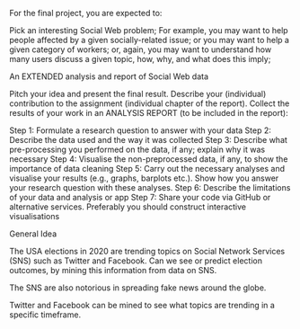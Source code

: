 For the final project, you are expected to:

Pick an interesting Social Web problem;
For example, you may want to help people affected by a given socially-related issue;
or you may want to help a given category of workers;
or, again, you may want to understand how many users discuss a given topic, how, why, and what does this imply;

An EXTENDED analysis and report of Social Web data

Pitch your idea and present the final result.
Describe your (individual) contribution to the assignment (individual chapter of the report).
Collect the results of your work in an ANALYSIS REPORT (to be included in the report):

Step 1: Formulate a research question to answer with your data
Step 2: Describe the data used and the way it was collected
Step 3: Describe what pre-processing you performed on the data, if any; explain why it was necessary
Step 4: Visualise the non-preprocessed data, if any, to show the importance of data cleaning
Step 5: Carry out the necessary analyses and visualise your results (e.g., graphs, barplots etc.). Show how you answer your research question with these analyses.
Step 6: Describe the limitations of your data and analysis or app
Step 7: Share your code via GitHub or alternative services. Preferably you should construct interactive visualisations


General Idea

The USA elections in 2020 are trending topics on Social Network Services (SNS) such as Twitter and Facebook. Can we see or predict election outcomes, by mining this information from data on SNS.

The SNS are also notorious in spreading fake news around the globe. 

Twitter and Facebook can be mined to see what topics are trending in a specific timeframe. 

